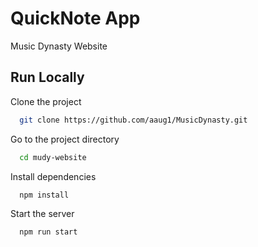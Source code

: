 # QuickNote App

Music Dynasty Website


## Run Locally

Clone the project

```bash
  git clone https://github.com/aaug1/MusicDynasty.git
```

Go to the project directory

```bash
  cd mudy-website
```

Install dependencies

```bash
  npm install
```

Start the server

```bash
  npm run start
```